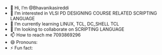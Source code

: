 - 👋 Hi, I’m @Bhavanikasireddi
- 👀 I’m interested in VLSI PD DESIGNING COURSE RELATED SCRIPTING LANGUAGE
- 🌱 I’m currently learning LINUX, TCL, DC_SHELL TCL
- 💞️ I’m looking to collaborate on SCRIPTING LANGUAGE
- 📫 How to reach me 7093869296
- 😄 Pronouns: 
- ⚡ Fun fact:

<!---
Bhavanikasireddi/Bhavanikasireddi is a ✨ special ✨ repository because its `README.md` (this file) appears on your GitHub profile.
You can click the Preview link to take a look at your changes.
--->
